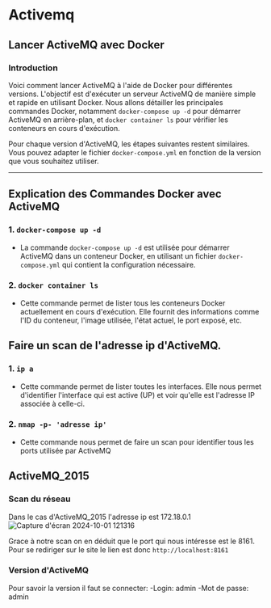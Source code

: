 # Activemq

## Lancer ActiveMQ avec Docker

### Introduction
Voici comment lancer ActiveMQ à l'aide de Docker pour différentes versions. L'objectif est d'exécuter un serveur ActiveMQ de manière simple et rapide en utilisant Docker. Nous allons détailler les principales commandes Docker, notamment `docker-compose up -d` pour démarrer ActiveMQ en arrière-plan, et `docker container ls` pour vérifier les conteneurs en cours d'exécution.

Pour chaque version d'ActiveMQ, les étapes suivantes restent similaires. Vous pouvez adapter le fichier `docker-compose.yml` en fonction de la version que vous souhaitez utiliser.

---

## Explication des Commandes Docker avec ActiveMQ

### 1. `docker-compose up -d`

- La commande `docker-compose up -d` est utilisée pour démarrer ActiveMQ dans un conteneur Docker, en utilisant un fichier `docker-compose.yml` qui contient la configuration nécessaire.  


### 2. `docker container ls`

- Cette commande permet de lister tous les conteneurs Docker actuellement en cours d'exécution. Elle fournit des informations comme l'ID du conteneur, l'image utilisée, l'état actuel, le port exposé, etc.

## Faire un scan de l'adresse ip d'ActiveMQ.


### 1. `ip a`

- Cette commande permet de lister toutes les interfaces. Elle nous permet d'identifier l'interface qui est active (UP) et voir qu'elle est l'adresse IP associée à celle-ci.

### 2. `nmap -p- 'adresse ip' `

- Cette commande nous permet de faire un scan pour identifier tous les ports utilisée par ActiveMQ


## ActiveMQ_2015

### Scan du réseau
Dans le cas d'ActiveMQ_2015 l'adresse ip est 172.18.0.1
![Capture d'écran 2024-10-01 121316](https://github.com/user-attachments/assets/8d40d00b-0967-452f-8e6e-0fdf3dcc81e7)

Grace à notre scan on en déduit que le port qui nous intéresse est le 8161.
Pour se rediriger sur le site le lien est donc `http://localhost:8161`

### Version d'ActiveMQ 
Pour savoir la version il faut se connecter:
-Login: admin
-Mot de passe: admin
